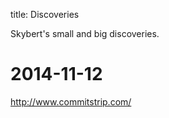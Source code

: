 title: Discoveries

Skybert's small and big discoveries.

# 2014-11-12
http://www.commitstrip.com/

